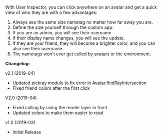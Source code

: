 With User Inspector, you can click anywhere on an avatar and get a quick view of who they are with a few advantages:

1. Always see the same size nametag no matter how far away you are.
2. Define the size yourself through the custom app.
3. If you are an admin, you will see their username
4. If their display name changes, you will see the update.
5. If they are your friend, they will become a brighter color, and you can also see their username. 
6. The nametags won't ever get culled by avatars or the environment.

**Changelog:**

v2.1 (2019-04)
- Updated pickray module to fix error in Avatar.findRayIntersection
- Fixed friend colors after the first click

V2.0 (2019-04)
- Fixed culling by using the render layer in front
- Updated colors to make them easier to read

v1.0 (2019-03)

- Initial Release